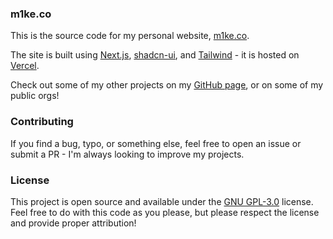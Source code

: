 ### m1ke.co

This is the source code for my personal website, [m1ke.co](https://m1ke.co).

The site is built using [Next.js](https://nextjs.org/), [shadcn-ui](https://ui.shadcn.com), and [Tailwind](http://tailwindcss.com) - it is hosted on [Vercel](https://vercel.com).

Check out some of my other projects on my [GitHub page](https://github.com/notm1ke), or on some of my public orgs!

### Contributing

If you find a bug, typo, or something else, feel free to open an issue or submit a PR - I'm always looking to improve my projects.

### License

This project is open source and available under the [GNU GPL-3.0](./LICENSE.md) license. Feel free to do with this code as you please, but please respect the license and provide proper attribution!
